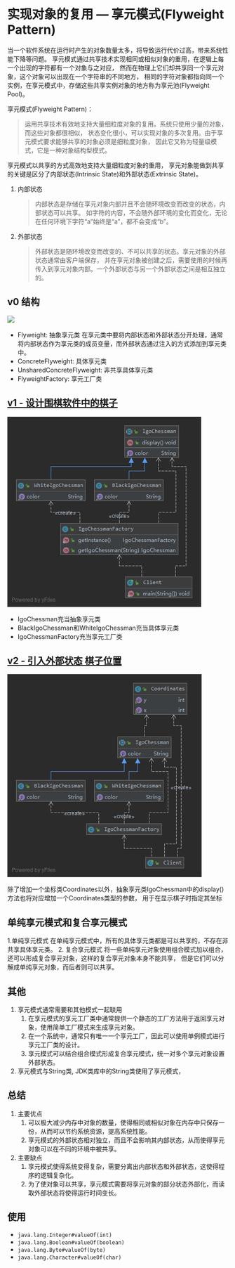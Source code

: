 # 实现对象的复用 — 享元模式(Flyweight Pattern)

当一个软件系统在运行时产生的对象数量太多，将导致运行代价过高，带来系统性能下降等问题。
享元模式通过共享技术实现相同或相似对象的重用，在逻辑上每一个出现的字符都有一个对象与之对应，
然而在物理上它们却共享同一个享元对象，这个对象可以出现在一个字符串的不同地方，
相同的字符对象都指向同一个实例，在享元模式中，存储这些共享实例对象的地方称为享元池(Flyweight Pool)。

享元模式(Flyweight Pattern)：
> 运用共享技术有效地支持大量细粒度对象的复用。系统只使用少量的对象，而这些对象都很相似，
状态变化很小，可以实现对象的多次复用。由于享元模式要求能够共享的对象必须是细粒度对象，
因此它又称为轻量级模式，它是一种对象结构型模式。

享元模式以共享的方式高效地支持大量细粒度对象的重用，
享元对象能做到共享的关键是区分了内部状态(Intrinsic State)和外部状态(Extrinsic State)。

1. 内部状态
    >  内部状态是存储在享元对象内部并且不会随环境改变而改变的状态，内部状态可以共享。
      如字符的内容，不会随外部环境的变化而变化，无论在任何环境下字符“a”始终是“a”，都不会变成“b”。
2. 外部状态
    > 外部状态是随环境改变而改变的、不可以共享的状态。享元对象的外部状态通常由客户端保存，
    并在享元对象被创建之后，需要使用的时候再传入到享元对象内部。一个外部状态与另一个外部状态之间是相互独立的。
    
## v0 结构

![](https://design-patterns.readthedocs.io/zh_CN/latest/_images/Flyweight.jpg)

- Flyweight: 抽象享元类
    在享元类中要将内部状态和外部状态分开处理，通常将内部状态作为享元类的成员变量，而外部状态通过注入的方式添加到享元类中。
- ConcreteFlyweight: 具体享元类
- UnsharedConcreteFlyweight: 非共享具体享元类
- FlyweightFactory: 享元工厂类

## [v1 - 设计围棋软件中的棋子](v1)

![v1](v1/v1.png)

- IgoChessman充当抽象享元类
- BlackIgoChessman和WhiteIgoChessman充当具体享元类
- IgoChessmanFactory充当享元工厂类

## [v2 - 引入外部状态 棋子位置](v2)

![v2](v2/v2.png)

除了增加一个坐标类Coordinates以外，抽象享元类IgoChessman中的display()方法也将对应增加一个Coordinates类型的参数，
用于在显示棋子时指定其坐标

## 单纯享元模式和复合享元模式

1.单纯享元模式
    在单纯享元模式中，所有的具体享元类都是可以共享的，不存在非共享具体享元类。
2. 复合享元模式
   将一些单纯享元对象使用组合模式加以组合，还可以形成复合享元对象，这样的复合享元对象本身不能共享，
   但是它们可以分解成单纯享元对象，而后者则可以共享。

## 其他

1. 享元模式通常需要和其他模式一起联用
    1. 在享元模式的享元工厂类中通常提供一个静态的工厂方法用于返回享元对象，使用简单工厂模式来生成享元对象。
    2. 在一个系统中，通常只有唯一一个享元工厂，因此可以使用单例模式进行享元工厂类的设计。
    3. 享元模式可以结合组合模式形成复合享元模式，统一对多个享元对象设置外部状态。
2. 享元模式与String类, JDK类库中的String类使用了享元模式，

## 总结

1. 主要优点
    1. 可以极大减少内存中对象的数量，使得相同或相似对象在内存中只保存一份，从而可以节约系统资源，提高系统性能。
    2. 享元模式的外部状态相对独立，而且不会影响其内部状态，从而使得享元对象可以在不同的环境中被共享。
2. 主要缺点
    1. 享元模式使得系统变得复杂，需要分离出内部状态和外部状态，这使得程序的逻辑复杂化。
    2. 为了使对象可以共享，享元模式需要将享元对象的部分状态外部化，而读取外部状态将使得运行时间变长。


## 使用

- `java.lang.Integer#valueOf(int)`
- `java.lang.Boolean#valueOf(boolean)`
- `java.lang.Byte#valueOf(byte)`
- `java.lang.Character#valueOf(char)`